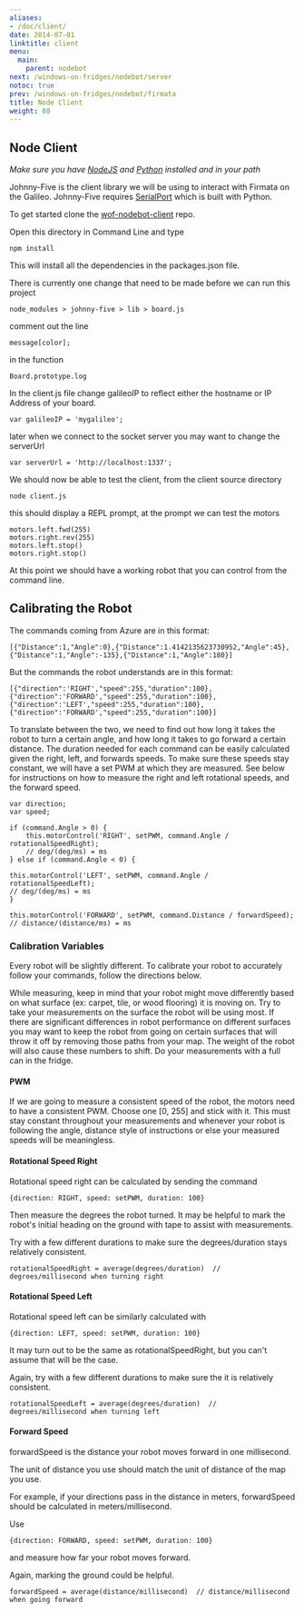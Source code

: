 ```yaml
---
aliases:
- /doc/client/
date: 2014-07-01
linktitle: client 
menu:
  main:
    parent: nodebot 
next: /windows-on-fridges/nodebot/server
notoc: true
prev: /windows-on-fridges/nodebot/firmata
title: Node Client 
weight: 80
---
```


## Node Client

_Make sure you have [NodeJS](http://nodejs.org) and [Python](http://python.org) installed and in your path_

Johnny-Five is the client library we will be using to interact with Firmata on the Galileo. Johnny-Five requires [SerialPort](https://github.com/voodootikigod/node-serialport) which is built with Python.

To get started clone the [wof-nodebot-client](https://github.com/ms-iot/wof-nodebot) repo.

Open this directory in Command Line and type

    npm install

This will install all the dependencies in the packages.json file.

There is currently one change that need to be made before we can run this project

    node_modules > johnny-five > lib > board.js

comment out the line

    message[color];

in the function

    Board.prototype.log
    
In the client.js file change galileoIP to reflect either the hostname or IP Address of your board.

    var galileoIP = 'mygalileo';

later when we connect to the socket server you may want to change the serverUrl

    var serverUrl = 'http://localhost:1337';
    
We should now be able to test the client, from the client source directory

    node client.js
    
this should display a REPL prompt, at the prompt we can test the motors

    motors.left.fwd(255)
    motors.right.rev(255)
    motors.left.stop()
    motors.right.stop()
    
At this point we should have a working robot that you can control from the command line.

## Calibrating the Robot

The commands coming from Azure are in this format: 

    [{"Distance":1,"Angle":0},{"Distance":1.4142135623730952,"Angle":45},{"Distance":1,"Angle":-135},{"Distance":1,"Angle":180}]

But the commands the robot understands are in this format: 

    [{"direction":'RIGHT',"speed":255,"duration":100},{"direction":'FORWARD',"speed":255,"duration":100},{"direction":'LEFT',"speed":255,"duration":100},{"direction":'FORWARD',"speed":255,"duration":100}]
    
To translate between the two, we need to find out how long it takes the robot to turn a certain angle, and how long it takes to go forward a certain distance. The duration needed for each command can be easily calculated given the right, left, and forwards speeds. To make sure these speeds stay constant, we will have a set PWM at which they are measured. See below for instructions on how to measure the right and left rotational speeds, and the forward speed. 

    var direction; 
    var speed; 

    if (command.Angle > 0) { 
        this.motorControl('RIGHT', setPWM, command.Angle / rotationalSpeedRight); 
        // deg/(deg/ms) = ms 
    } else if (command.Angle < 0) { 

    this.motorControl('LEFT', setPWM, command.Angle / rotationalSpeedLeft);  
    // deg/(deg/ms) = ms 
    } 

    this.motorControl('FORWARD', setPWM, command.Distance / forwardSpeed);  
    // distance/(distance/ms) = ms 

### Calibration Variables

Every robot will be slightly different. To calibrate your robot to accurately follow your commands, follow the directions below. 

While measuring, keep in mind that your robot might move differently based on what surface (ex: carpet, tile, or wood flooring) it is moving on. Try to take your measurements on the surface the robot will be using most. If there are significant differences in robot performance on different surfaces you may want to keep the robot from going on certain surfaces that will throw it off by removing those paths from your map. The weight of the robot will also cause these numbers to shift. Do your measurements with a full can in the fridge.

#### PWM

If we are going to measure a consistent speed of the robot, the motors need to have a consistent PWM. Choose one [0, 255] and stick with it. This must stay constant throughout your measurements and whenever your robot is following the angle, distance style of instructions or else your measured speeds will be meaningless. 

#### Rotational Speed Right

Rotational speed right can be calculated by sending the command 

    {direction: RIGHT, speed: setPWM, duration: 100} 
    
Then measure the degrees the robot turned. It may be helpful to mark the robot's initial heading on the ground with tape to assist with measurements. 

Try with a few different durations to make sure the degrees/duration stays relatively consistent. 

    rotationalSpeedRight = average(degrees/duration)  // degrees/millisecond when turning right  

#### Rotational Speed Left

Rotational speed left can be similarly calculated with 

    {direction: LEFT, speed: setPWM, duration: 100} 

It may turn out to be the same as rotationalSpeedRight, but you can't assume that will be the case. 

Again, try with a few different durations to make sure the it is relatively consistent. 

    rotationalSpeedLeft = average(degrees/duration)  // degrees/millisecond when turning left 
    
#### Forward Speed

forwardSpeed is the distance your robot moves forward in one millisecond. 

The unit of distance you use should match the unit of distance of the map you use. 

For example, if your directions pass in the distance in meters, forwardSpeed should be calculated in meters/millisecond.  

Use 

    {direction: FORWARD, speed: setPWM, duration: 100}
    
and measure how far your robot moves forward. 

Again, marking the ground could be helpful. 

    forwardSpeed = average(distance/millisecond)  // distance/millisecond when going forward 
